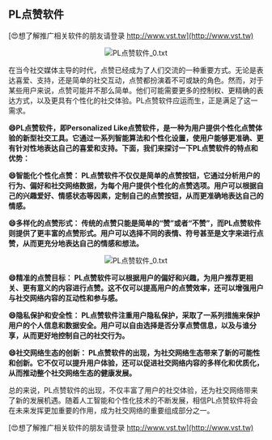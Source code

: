 ## **PL点赞软件**

[😍想了解推广相关软件的朋友请登录 http://www.vst.tw](http://www.vst.tw)

 <center><img src="https://vst.tw/MP4/tuiguang/png/4.png" alt="PL点赞软件_0.txt"></center>

在当今社交媒体主导的时代，点赞已经成为了人们交流的一种重要方式。无论是表达喜爱、支持，还是简单的社交互动，点赞都扮演着不可或缺的角色。然而，对于某些用户来说，点赞可能并不那么简单。他们可能需要更多的控制权、更精确的表达方式，以及更具有个性化的社交体验。PL点赞软件应运而生，正是满足了这一需求。

**😄PL点赞软件，即Personalized Like点赞软件，是一种为用户提供个性化点赞体验的新型社交工具。它通过一系列智能算法和个性化设置，使用户能够更准确、更有针对性地表达自己的喜爱和支持。下面，我们来探讨一下PL点赞软件的特点和优势：**

**😄智能化个性化点赞： PL点赞软件不仅仅是简单的点赞按钮，它通过分析用户的行为、偏好和社交网络数据，为每个用户提供个性化的点赞选项。用户可以根据自己的兴趣爱好、情感状态等因素，定制自己的点赞按钮，从而更准确地表达自己的情感。**

**😄多样化的点赞形式： 传统的点赞只能是简单的“赞”或者“不赞”，而PL点赞软件则提供了更丰富的点赞形式。用户可以选择不同的表情、符号甚至是文字来进行点赞，从而更充分地表达自己的情感和想法。**

 <center><img src="https://vst.tw/MP4/tuiguang/png/1.png" alt="PL点赞软件_0.txt"></center>

**😄精准的点赞目标： PL点赞软件可以根据用户的偏好和兴趣，为用户推荐更相关、更有意义的内容进行点赞。这不仅可以提高用户的点赞效率，还可以增强用户与社交网络内容的互动性和参与感。**

**😄隐私保护和安全性： PL点赞软件注重用户隐私保护，采取了一系列措施来保护用户的个人信息和数据安全。用户可以自由选择是否分享点赞信息，以及与谁分享，从而更好地控制自己的社交行为。**

**😄社交网络生态的创新： PL点赞软件的出现，为社交网络生态带来了新的可能性和创新。它不仅可以提升用户体验，还可以促进社交网络内容的多样化和优质化，从而推动整个社交网络生态的健康发展。**

总的来说，PL点赞软件的出现，不仅丰富了用户的社交体验，还为社交网络带来了新的发展机遇。随着人工智能和个性化技术的不断发展，相信PL点赞软件将会在未来发挥更加重要的作用，成为社交网络的重要组成部分之一。

[😍想了解推广相关软件的朋友请登录 http://www.vst.tw](http://www.vst.tw)



